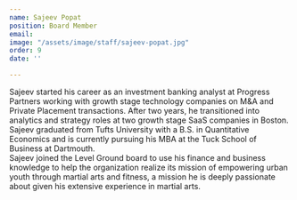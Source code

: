 ```yaml
---
name: Sajeev Popat
position: Board Member
email: 
image: "/assets/image/staff/sajeev-popat.jpg"
order: 9
date: ''

---
```

Sajeev started his career as an investment banking analyst at Progress Partners working with growth stage technology companies on M&A and Private Placement transactions.  After two years, he transitioned into analytics and strategy roles at two growth stage SaaS companies in Boston.  Sajeev graduated from Tufts University with a B.S. in Quantitative Economics and is currently pursuing his MBA at the Tuck School of Business at Dartmouth.  
Sajeev joined the Level Ground board to use his finance and business knowledge to help the organization realize its mission of empowering urban youth through martial arts and fitness, a mission he is deeply passionate about given his extensive experience in martial arts.